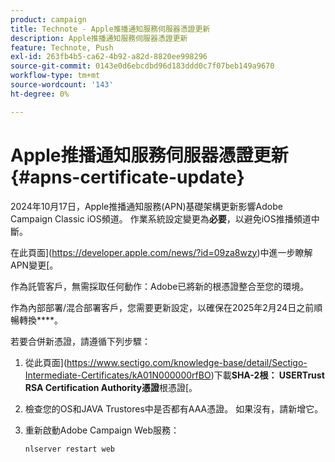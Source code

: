 ```yaml
---
product: campaign
title: Technote - Apple推播通知服務伺服器憑證更新
description: Apple推播通知服務伺服器憑證更新
feature: Technote, Push
exl-id: 263fb4b5-ca62-4b92-a82d-8820ee998296
source-git-commit: 0143e0d6ebcdbd96d183ddd0c7f07beb149a9670
workflow-type: tm+mt
source-wordcount: '143'
ht-degree: 0%

---
```


# Apple推播通知服務伺服器憑證更新 {#apns-certificate-update}



2024年10月17日，Apple推播通知服務(APN)基礎架構更新影響Adobe Campaign Classic iOS頻道。 作業系統設定變更為&#x200B;**必要**，以避免iOS推播頻道中斷。

在此頁面](https://developer.apple.com/news/?id=09za8wzy)中進一步瞭解APN變更[。

作為託管客戶，無需採取任何動作：Adobe已將新的根憑證整合至您的環境。

作為內部部署/混合部署客戶，您需要更新設定，以確保在2025年2月24日之前順暢轉換&#x200B;****。

若要合併新憑證，請遵循下列步驟：

1. 從此頁面](https://www.sectigo.com/knowledge-base/detail/Sectigo-Intermediate-Certificates/kA01N000000rfBO)下載&#x200B;**SHA-2根： USERTrust RSA Certification Authority憑證**&#x200B;根憑證[。

1. 檢查您的OS和JAVA Trustores中是否都有AAA憑證。 如果沒有，請新增它。

1. 重新啟動Adobe Campaign Web服務：

   ```
   nlserver restart web
   ```
